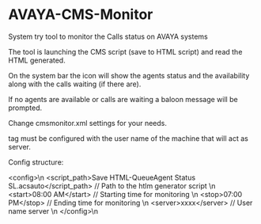 # AVAYA-CMS-Monitor

System try tool to monitor the Calls status on AVAYA systems

The tool is launching the CMS script (save to HTML script) and read the HTML generated.

On the system bar the icon will show the agents status and the availability along with the calls waiting (if there are).

If no agents are available or calls are waiting a baloon message will be prompted.

Change cmsmonitor.xml settings for your needs.

<server> tag must be configured with the user name of the machine that will act as server.

Config structure:

\<config>\n
\<script_path>Save HTML-QueueAgent Status SL.acsauto\</script_path>  // Path to the htlm generator script \n
\<start>08:00 AM\</start> // Starting time for monitoring \n
\<stop>07:00 PM\</stop> // Ending time for monitoring \n
\<server>xxxx\</server> // User name server \n
\</config>\n



